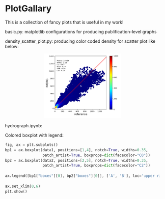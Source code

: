# PlotGallary

This is a collection of fancy plots that is useful in my work!

basic.py: matplotlib configurations for producing publification-level graphs

density_scatter_plot.py: producing color coded density for scatter plot like below:

<p align="center"><img src="gallary/density_scatter_demo.png" width="50%">

hydrograph.ipynb:


Colored boxplot with legend:
```python
fig, ax = plt.subplots()
bp1 = ax.boxplot(data1, positions=[1,4], notch=True, widths=0.35, 
                 patch_artist=True, boxprops=dict(facecolor="C0"))
bp2 = ax.boxplot(data2, positions=[2,5], notch=True, widths=0.35, 
                 patch_artist=True, boxprops=dict(facecolor="C2"))

ax.legend([bp1["boxes"][0], bp2["boxes"][0]], ['A', 'B'], loc='upper right')

ax.set_xlim(0,6)
plt.show()
```
